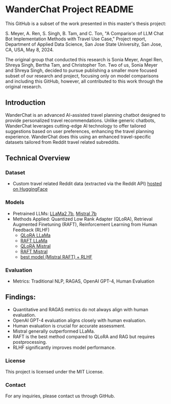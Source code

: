 # WanderChat Project README

This GitHub is a subset of the work presented in this master's thesis project:

S. Meyer, A. Ren, S. Singh, B. Tam, and C. Ton, "A Comparison of LLM Chat Bot Implementation Methods with Travel Use Case," Project report, Department of Applied Data Science, San Jose State University, San Jose, CA, USA, May 8, 2024.

The original group that conducted this research is Sonia Meyer, Angel Ren, Shreya Singh, Bertha Tam, and Christopher Ton. Two of us, Sonia Meyer and Shreya Singh, decided to pursue publishing a smaller more focused subset of our research and project, focusing only on model comparisons and including this GitHub, however, all contributed to this work through the original research.

## Introduction

WanderChat is an advanced AI-assisted travel planning chatbot designed to provide personalized travel recommendations. Unlike generic chatbots, WanderChat leverages cutting-edge AI technology to offer tailored suggestions based on user preferences, enhancing the travel planning experience. WanderChat does this using an enhanced travel-specific datasets tailored from Reddit travel related subreddits.

## Technical Overview

### Dataset

* Custom travel related Reddit data (extracted via the Reddit API) [hosted on HuggingFace](https://huggingface.co/datasets/soniawmeyer/reddit-travel-QA-finetuning)

### Models

* Pretrained LLMs: [LLaMa2 7b](https://huggingface.co/meta-llama/Llama-2-7b-hf), [Mistral 7b](https://huggingface.co/mistralai/Mistral-7B-Instruct-v0.2)
* Methods Applied: Quantized Low Rank Adapter (QLoRA), Retrieval Augmented Finetuning (RAFT), Reinforcement Learning from Human Feedback (RLHF)
	* [QLoRA LLaMa](https://huggingface.co/beraht/llama-2-7b_qlora_falcon_417)
	* [RAFT LLaMa](https://huggingface.co/beraht/Llama2_Falcon_RAFT_50e_10s/tree/main)
	* [QLoRA Mistral](https://huggingface.co/sherrys/mistral-2-7b_qlora_falcon_426/tree/main)
	* [RAFT Mistral](https://huggingface.co/sherrys/426_mistral_RAFT_50e_10s)
	* [best model (Mistral RAFT) + RLHF](https://huggingface.co/chriztopherton/Wanderchat_Mistral_RAFT_RLHF)
			  
### Evaluation

* Metrics: Traditional NLP, RAGAS, OpenAI GPT-4, Human Evaluation

## Findings:

* Quantitative and RAGAS metrics do not always align with human evaluation.
* OpenAI GPT-4 evaluation aligns closely with human evaluation.
* Human evaluation is crucial for accurate assessment.
* Mistral generally outperformed LLaMa.
* RAFT is the best method compared to QLoRA and RAG but requires postprocessing.
* RLHF significantly improves model performance.

### License

This project is licensed under the MIT License.

### Contact

For any inquiries, please contact us through GitHub.